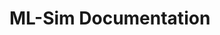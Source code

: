 # ML-Sim Documentation

<!-- .. instead of keeping this info in two places, set it to show at github and here
.. include:: ../../README.rst
 -->

